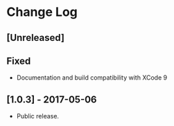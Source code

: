 # Change Log

## [Unreleased]

## Fixed
- Documentation and build compatibility with XCode 9

## [1.0.3] - 2017-05-06

- Public release.
